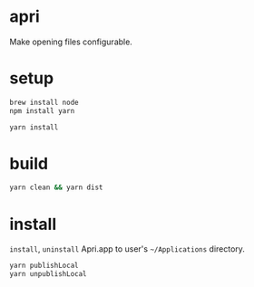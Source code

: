 # apri

Make opening files configurable.

# setup

```sh
brew install node
npm install yarn
```

```sh
yarn install
```

# build

```sh
yarn clean && yarn dist
```

# install

`install`, `uninstall` Apri.app to user's `~/Applications` directory.

```sh
yarn publishLocal
yarn unpublishLocal
```
